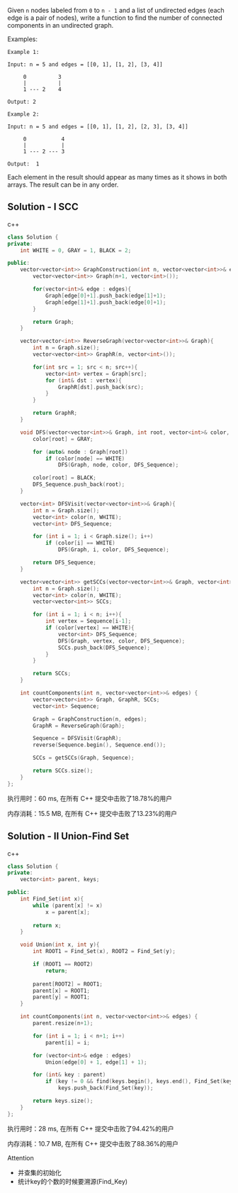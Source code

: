 Given `n` nodes labeled from `0` to `n - 1` and a list of undirected edges (each edge is a pair of nodes), write a function to find the number of connected components in an undirected graph.



Examples:

```
Example 1:

Input: n = 5 and edges = [[0, 1], [1, 2], [3, 4]]

     0          3
     |          |
     1 --- 2    4 

Output: 2

Example 2:

Input: n = 5 and edges = [[0, 1], [1, 2], [2, 3], [3, 4]]

     0           4
     |           |
     1 --- 2 --- 3

Output:  1
```

Each element in the result should appear as many times as it shows in both arrays.
The result can be in any order.

## Solution - I SCC

c++

```c++
class Solution {
private:
    int WHITE = 0, GRAY = 1, BLACK = 2;

public:
    vector<vector<int>> GraphConstruction(int n, vector<vector<int>>& edges){
        vector<vector<int>> Graph(n+1, vector<int>());

        for(vector<int>& edge : edges){
            Graph[edge[0]+1].push_back(edge[1]+1);
            Graph[edge[1]+1].push_back(edge[0]+1);
        }

        return Graph;
    }

    vector<vector<int>> ReverseGraph(vector<vector<int>>& Graph){
        int n = Graph.size();
        vector<vector<int>> GraphR(n, vector<int>());

        for(int src = 1; src < n; src++){
            vector<int> vertex = Graph[src];
            for (int& dst : vertex){
                GraphR[dst].push_back(src);
            }
        }

        return GraphR;
    }

    void DFS(vector<vector<int>>& Graph, int root, vector<int>& color, vector<int>& DFS_Sequence){
        color[root] = GRAY;

        for (auto& node : Graph[root])
            if (color[node] == WHITE)
                DFS(Graph, node, color, DFS_Sequence);

        color[root] = BLACK;
        DFS_Sequence.push_back(root);
    }

    vector<int> DFSVisit(vector<vector<int>>& Graph){
        int n = Graph.size();
        vector<int> color(n, WHITE);
        vector<int> DFS_Sequence;

        for (int i = 1; i < Graph.size(); i++)
            if (color[i] == WHITE)
                DFS(Graph, i, color, DFS_Sequence);

        return DFS_Sequence;
    }

    vector<vector<int>> getSCCs(vector<vector<int>>& Graph, vector<int>& Sequence){
        int n = Graph.size();
        vector<int> color(n, WHITE);
        vector<vector<int>> SCCs;

        for (int i = 1; i < n; i++){
            int vertex = Sequence[i-1];
            if (color[vertex] == WHITE){
                vector<int> DFS_Sequence;
                DFS(Graph, vertex, color, DFS_Sequence);
                SCCs.push_back(DFS_Sequence);
            }
        }

        return SCCs;
    }

    int countComponents(int n, vector<vector<int>>& edges) {
        vector<vector<int>> Graph, GraphR, SCCs;
        vector<int> Sequence;

        Graph = GraphConstruction(n, edges);
        GraphR = ReverseGraph(Graph);

        Sequence = DFSVisit(GraphR);
        reverse(Sequence.begin(), Sequence.end());

        SCCs = getSCCs(Graph, Sequence);

        return SCCs.size();
    }
};
```

执行用时：60 ms, 在所有 C++ 提交中击败了18.78%的用户

内存消耗：15.5 MB, 在所有 C++ 提交中击败了13.23%的用户

## Solution - II Union-Find Set

c++

```c++
class Solution {
private:
    vector<int> parent, keys;

public:
    int Find_Set(int x){
        while (parent[x] != x)
            x = parent[x];
        
        return x;
    }

    void Union(int x, int y){
        int ROOT1 = Find_Set(x), ROOT2 = Find_Set(y);

        if (ROOT1 == ROOT2)
            return;
        
        parent[ROOT2] = ROOT1;
        parent[x] = ROOT1;
        parent[y] = ROOT1;
    }

    int countComponents(int n, vector<vector<int>>& edges) {
        parent.resize(n+1);

        for (int i = 1; i < n+1; i++)
            parent[i] = i;

        for (vector<int>& edge : edges)
            Union(edge[0] + 1, edge[1] + 1);

        for (int& key : parent)
            if (key != 0 && find(keys.begin(), keys.end(), Find_Set(key)) == keys.end())
                keys.push_back(Find_Set(key));

        return keys.size();
    }
};
```

执行用时：28 ms, 在所有 C++ 提交中击败了94.42%的用户

内存消耗：10.7 MB, 在所有 C++ 提交中击败了88.36%的用户

Attention

- 并查集的初始化
- 统计key的个数的时候要溯源(Find_Key)